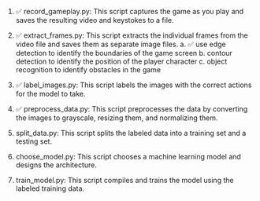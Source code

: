 1. ✅ record_gameplay.py: This script captures the game as you play and saves the resulting video and keystokes to a file.

2. ✅ extract_frames.py: This script extracts the individual frames from the video file and saves them as separate image files.
    a. ✅ use edge detection to identify the boundaries of the game screen
    b. contour detection to identify the position of the player character
    c. object recognition to identify obstacles in the game

3. ✅ label_images.py: This script labels the images with the correct actions for the model to take.


4. ✅ preprocess_data.py: This script preprocesses the data by converting the images to grayscale, resizing them, and normalizing them.




5. split_data.py: This script splits the labeled data into a training set and a testing set.

6. choose_model.py: This script chooses a machine learning model and designs the architecture.

7. train_model.py: This script compiles and trains the model using the labeled training data.